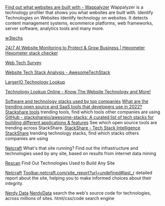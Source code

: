 
[Find out what websites are built with - Wappalyzer](https://www.wappalyzer.com/)
Wappalyzer is a technology profiler that shows you what websites are built with.
Identify Technologies on Websites
Identify technology on websites. It detects content management systems, ecommerce platforms, web frameworks, server software, analytics tools and many more.

[w3techs](https://w3techs.com/sites)

[24/7 AI Website Monitoring to Protect & Grow Business | Hexometer](https://hexometer.com/)
[Hexometer stack checker](https://hexometer.com/stack-checker)

[Web Tech Survey](https://webtechsurvey.com/website/)

[Website Tech Stack Analysis - AwesomeTechStack](https://awesometechstack.com/)

[LargerIO Technology Lookup](https://www.larger.io/)

[Technology Lookup Online - Know The Website Technology and More!](https://tools.cmlabs.co/en/technology-lookup)

[Software and technology stacks used by top companies](https://www.stackshare.io/)
[What are the trending open source and SaaS tools that developers use in 2022?](https://stackshare.io/tools/trending)
[Stackshare tools](https://stackshare.io/trending/tools)
trending tools, find which tools other companies are using
[GitHub - stackshareio/awesome-stacks: A curated list of tech stacks for building different applications & features](https://github.com/stackshareio/awesome-stacks)
See which open source tools are trending across StackShare.
[StackShare - Tech Stack Intelligence](https://stackshare.io/)
[StackShare](https://stackshare.io/trending/stacks)
trending technology stacks, find which stacks others companies are using

[Netcraft](https://sitereport.netcraft.com/)
What's that site running? Find out the infrastructure and technologies used by any site, based on results from internet data mining

[Rescan](https://rescan.io/)
Find Out Technologies Used to Build Any Site

[Netcraft](https://toolbar.netcraft.com/site_report)
[Toolbar.netcraft.com/site_report?url=undefined#last_r](https://toolbar.netcraft.com/site_report?url=undefined#last_r)
detailed report about the site, helping you to make informed choices about their integrity.

[Nerdy Data](http://nerdydata.com/search)
[NerdyData](https://nerdydata.com/)
search the web's source code for technologies, across millions of sites.
html/css/code search engine
